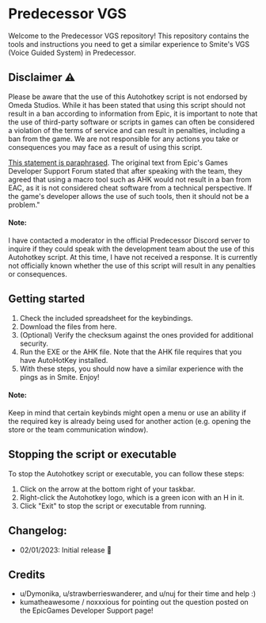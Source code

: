 # Predecessor VGS
Welcome to the Predecessor VGS repository! This repository contains the tools and instructions you need to get a similar experience to Smite's VGS (Voice Guided System) in Predecessor.

## Disclaimer ⚠️
Please be aware that the use of this Autohotkey script is not endorsed by Omeda Studios. While it has been stated that using this script should not result in a ban according to information from Epic, it is important to note that the use of third-party software or scripts in games can often be considered a violation of the terms of service and can result in penalties, including a ban from the game. We are not responsible for any actions you take or consequences you may face as a result of using this script.

[This statement is paraphrased](https://eoshelp.epicgames.com/s/question/0D54z00007MNTVkCAP/will-easy-anti-cheat-detect-autohotkey-as-a-cheat-program). The original text from Epic's Games Developer Support Forum stated that after speaking with the team, they agreed that using a macro tool such as AHK would not result in a ban from EAC, as it is not considered cheat software from a technical perspective. If the game's developer allows the use of such tools, then it should not be a problem."

#### Note:
I have contacted a moderator in the official Predecessor Discord server to inquire if they could speak with the development team about the use of this Autohotkey script. At this time, I have not received a response. It is currently not officially known whether the use of this script will result in any penalties or consequences.

## Getting started
1. Check the included spreadsheet for the keybindings.
2. Download the files from here.
3. (Optional) Verify the checksum against the ones provided for additional security.
4. Run the EXE or the AHK file. Note that the AHK file requires that you have AutoHotKey installed.
5. With these steps, you should now have a similar experience with the pings as in Smite. Enjoy!

#### Note:
Keep in mind that certain keybinds might open a menu or use an ability if the required key is already being used for another action (e.g. opening the store or the team communication window).

## Stopping the script or executable
To stop the Autohotkey script or executable, you can follow these steps:

1. Click on the arrow at the bottom right of your taskbar.
2. Right-click the Autohotkey logo, which is a green icon with an H in it.
3. Click "Exit" to stop the script or executable from running.

## Changelog:
- 02/01/2023: Initial release 🎊

## Credits
- u/Dymonika, u/strawberrieswanderer, and u/nuj for their time and help :)
- kumatheawesome / noxxxious for pointing out the question posted on the EpicGames Developer Support page!